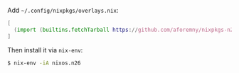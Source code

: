 Add `~/.config/nixpkgs/overlays.nix`:

```nix
[
  (import (builtins.fetchTarball https://github.com/aforemny/nixpkgs-n26/archive/master.tar.gz))
]
```

Then install it via `nix-env`:

```sh
$ nix-env -iA nixos.n26
```

